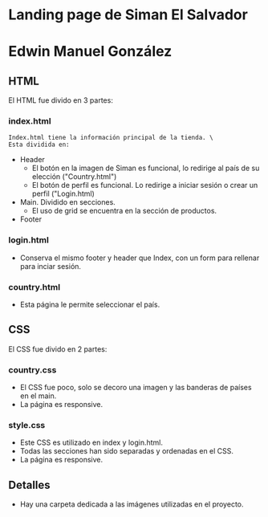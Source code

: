 # Landing page de Siman El Salvador 
# Edwin Manuel González

## HTML
El HTML fue divido en 3 partes:
### index.html
    Index.html tiene la información principal de la tienda. \
    Esta dividida en:
-  Header
    - El botón en la imagen de Siman es funcional, lo redirige al país de su elección ("Country.html")
    - El botón de perfil es funcional. Lo redirige a iniciar sesión o crear un perfil ("Login.html)
- Main. Dividido en secciones. 
    - El uso de grid se encuentra en la sección de productos.
- Footer
### login.html
- Conserva el mismo footer y header que Index, con un form para rellenar para inciar sesión.
### country.html
- Esta página le permite seleccionar el país. 
## CSS

El CSS fue divido en 2 partes:
### country.css
- El CSS fue poco, solo se decoro una imagen y las banderas de países en el main.
- La página es responsive.

### style.css
- Este CSS es utilizado en index y login.html.
- Todas las secciones han sido separadas y ordenadas en el CSS. 
- La página es responsive. 

## Detalles
- Hay una carpeta dedicada a las imágenes utilizadas en el proyecto.
